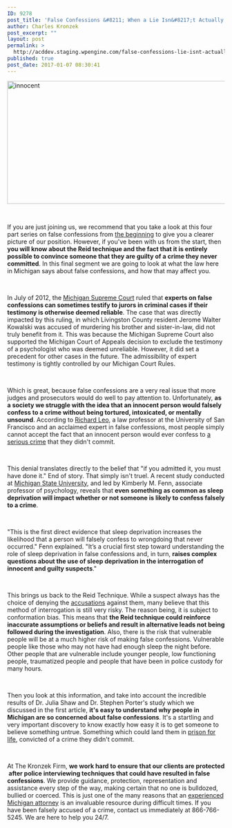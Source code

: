 ```yaml
---
ID: 9278
post_title: 'False Confessions &#8211; When a Lie Isn&#8217;t Actually A Lie Pt. 4'
author: Charles Kronzek
post_excerpt: ""
layout: post
permalink: >
  http://acddev.staging.wpengine.com/false-confessions-lie-isnt-actually-lie-pt-4.html
published: true
post_date: 2017-01-07 08:30:41
---
```

<img class="alignnone size-full wp-image-9279" src="http://acddev.staging.wpengine.com/wp-content/uploads/2017/01/hand-1616231_640.jpg" alt="innocent" width="640" height="285" />

&nbsp;

<span style="font-weight: 400;">If you are just joining us, we recommend that you take a look at this four part series on false confessions from </span><a href="http://acddev.staging.wpengine.com/false-confessions-lie-isnt-actually-lie-part-1.html" target="_blank"><span style="font-weight: 400;">the beginning</span></a><span style="font-weight: 400;"> to give you a clearer picture of our position. However, if you've been with us from the start, then </span><b>you will know about the Reid technique and the fact that it is entirely possible to convince someone that they are guilty of a crime they never committed</b><span style="font-weight: 400;">. In this final segment we are going to look at what the law here in Michigan says about false confessions, and how that may affect you.</span>

&nbsp;

<span style="font-weight: 400;">In July of 2012, the </span><a href="http://courts.mi.gov/courts/michigansupremecourt/Pages/default.aspx" target="_blank"><span style="font-weight: 400;">Michigan Supreme Court</span></a><span style="font-weight: 400;"> ruled that </span><b>experts on false confessions can sometimes testify to jurors in criminal cases if their testimony is otherwise deemed reliable</b><span style="font-weight: 400;">. The case that was directly impacted by this ruling, in which Livingston County resident Jerome Walter Kowalski was accused of murdering his brother and sister-in-law, did not truly benefit from it. This was because the Michigan Supreme Court also supported the Michigan Court of Appeals decision to exclude the testimony of a psychologist who was deemed unreliable. However, it did set a precedent for other cases in the future. The admissibility of expert testimony is tightly controlled by our Michigan Court Rules. </span>

&nbsp;

<span style="font-weight: 400;">Which is great, because false confessions are a very real issue that more judges and prosecutors would do well to pay attention to. Unfortunately, </span><b>as a society we struggle with the idea that an innocent person would falsely confess to a crime without being tortured, intoxicated, or mentally unsound</b><span style="font-weight: 400;">. According to </span><a href="http://www.falseconfessions.org/experts/48-richard-leo" target="_blank"><span style="font-weight: 400;">Richard Leo</span></a><span style="font-weight: 400;">, a law professor at the University of San Francisco and an acclaimed expert in false confessions, most people simply cannot accept the fact that an innocent person would ever confess to </span><a href="http://acddev.staging.wpengine.com/felony-information.html" target="_blank"><span style="font-weight: 400;">a serious crime</span></a><span style="font-weight: 400;"> that they didn't commit.</span>

&nbsp;

<span style="font-weight: 400;">This denial translates directly to the belief that "if you admitted it, you must have done it." End of story. That simply isn't truel. A recent study conducted at </span><a href="https://msu.edu/" target="_blank"><span style="font-weight: 400;">Michigan State University</span></a><span style="font-weight: 400;">, and led by </span><span style="font-weight: 400;">Kimberly M. Fenn, associate professor of psychology,</span><span style="font-weight: 400;"> reveals that </span><b>even something as common as sleep deprivation will impact whether or not someone is likely to confess falsely to a crime</b><span style="font-weight: 400;">.</span>

&nbsp;

<span style="font-weight: 400;">"This is the first direct evidence that sleep deprivation increases the likelihood that a person will falsely confess to wrongdoing that never occurred." Fenn explained. "It’s a crucial first step toward understanding the role of sleep deprivation in false confessions and, in turn, </span><b>raises complex questions about the use of sleep deprivation in the interrogation of innocent and guilty suspects</b><span style="font-weight: 400;">."</span>

&nbsp;

<span style="font-weight: 400;">This brings us back to the Reid Technique. While a suspect always has the choice of denying the </span><a href="http://acddev.staging.wpengine.com/pre-arrest-help-from-us.html" target="_blank"><span style="font-weight: 400;">accusations</span></a><span style="font-weight: 400;"> against them, many believe that this method of interrogation is still very risky. The reason being, it is subject to conformation bias. This means that </span><b>the Reid technique could reinforce inaccurate assumptions or beliefs and result in alternative leads not being followed during the investigation</b><span style="font-weight: 400;">. Also, there is the risk that vulnerable people will be at a much higher risk of making false confessions. Vulnerable people like those who may not have had enough sleep the night before. Other people that are vulnerable include younger people, low functioning people, traumatized people and people that have been in police custody for many hours. </span>

&nbsp;

<span style="font-weight: 400;">Then you look at this information, and take into account the incredible results of Dr. Julia Shaw and Dr. Stephen Porter's study which we discussed in the first article, </span><b>it's easy to understand why people in Michigan are so concerned about false confessions</b><span style="font-weight: 400;">. It's a startling and very important discovery to know exactly how easy it is to get someone to believe something untrue. Something which could land them in </span><a href="http://acddev.staging.wpengine.com/sentencing-options.html" target="_blank"><span style="font-weight: 400;">prison for life</span></a><span style="font-weight: 400;">, convicted of a crime they didn't commit. </span>

&nbsp;

<span style="font-weight: 400;">At The Kronzek Firm, </span><b>we work hard to ensure that our clients are protected  after police interviewing techniques that could have resulted in false confessions</b><span style="font-weight: 400;">. We provide guidance, protection, representation and assistance every step of the way, making certain that no one is bulldozed, bullied or coerced. This is just one of the many reasons that an </span><a href="http://acddev.staging.wpengine.com/trial-attorneys.html" target="_blank"><span style="font-weight: 400;">experienced Michigan attorney</span></a><span style="font-weight: 400;"> is an invaluable resource during difficult times. If you have been falsely accused of a crime, contact us immediately at 866-766-5245. We are here to help you 24/7.</span>

&nbsp;